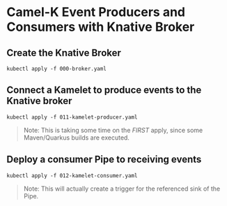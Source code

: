 # Camel-K Event Producers and Consumers with Knative Broker

## Create the Knative Broker

```
kubectl apply -f 000-broker.yaml
```

## Connect a Kamelet to produce events to the Knative broker

```
kubectl apply -f 011-kamelet-producer.yaml
```

> Note: This is taking some time on the _FIRST_ apply, since some Maven/Quarkus builds are executed.

## Deploy a consumer Pipe to receiving events

```
kubectl apply -f 012-kamelet-consumer.yaml
```

> Note: This will actually create a trigger for the referenced sink of the Pipe.
